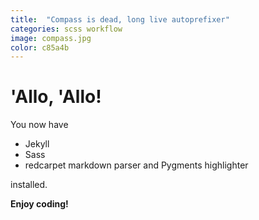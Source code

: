 ```yaml
---
title:  "Compass is dead, long live autoprefixer"
categories: scss workflow
image: compass.jpg
color: c85a4b
---
```


# 'Allo, 'Allo!

You now have

- Jekyll
- Sass
- redcarpet markdown parser and Pygments highlighter

installed.

**Enjoy coding!**
